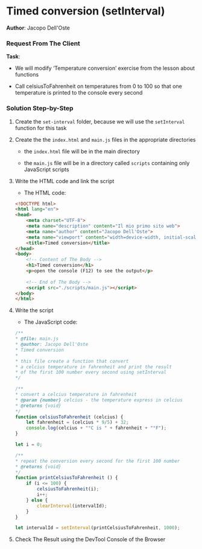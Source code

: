 # Timed conversion (setInterval)

**Author**: Jacopo Dell'Oste 

### Request From The Client

**Task**: 

- We will modify ‘Temperature conversion’ exercise from the lesson about
functions

- Call celsiusToFahrenheit on temperatures from 0 to 100 so that one
temperature is printed to the console every second

### Solution Step-by-Step

1. Create the  `set-interval` folder, because we will use the `setInterval` function for this task

2. Create the the `index.html` and `main.js` files in the appropriate directories

    * the `index.html` file will be in the main directory

    * the `main.js` file will be in a directory called `scripts` containing only JavaScript scripts

3. Write the HTML code and link the script
    
    * The HTML code:

    ```HTML 
    <!DOCTYPE html>
    <html lang="en">
    <head>
        <meta charset="UTF-8">
        <meta name="description" content="Il mio primo sito web">
        <meta name="author" content="Jacopo Dell'Oste">
        <meta name="viewport" content="width=device-width, initial-scale=1.0">
        <title>Timed conversion</title>
    </head>
    <body>
        <!-- Content of The Body -->
        <h1>Timed conversion</h1>
        <p>open the console (F12) to see the output</p>
        
        <!-- End of The Body -->
        <script src="./scripts/main.js"></script>
    </body>
    </html>
    ```

4. Write the script  

    * The JavaScript code:

    ```javascript
    /**
    * @file: main.js
    * @author: Jacopo Dell'Oste
    * Timed conversion
    *
    * this file create a function that convert
    * a celcius temperature in fahrenheit and print the result
    * of the first 100 number every second using setInterval
    */

    /**
    * convert a celcius temperature in fahrenheit
    * @param {number} celcius - the temperature express in celcius
    * @returns {void}
    */
    function celsiusToFahrenheit (celcius) {
        let fahrenheit = (celcius * 9/5) + 32;
        console.log(celcius + "°C is " + fahrenheit + "°F");
    }

    let i = 0;

    /**
    * repeat the conversion every second for the first 100 number 
    * @returns {void}
    */
    function printCelsiusToFahrenheit () {
        if (i <= 100) {
            celsiusToFahrenheit(i);
            i++;
        } else {
            clearInterval(intervalId);
        }
    }

    let intervalId = setInterval(printCelsiusToFahrenheit, 1000);
    ```

5. Check The Result using the DevTool Console of the Browser
